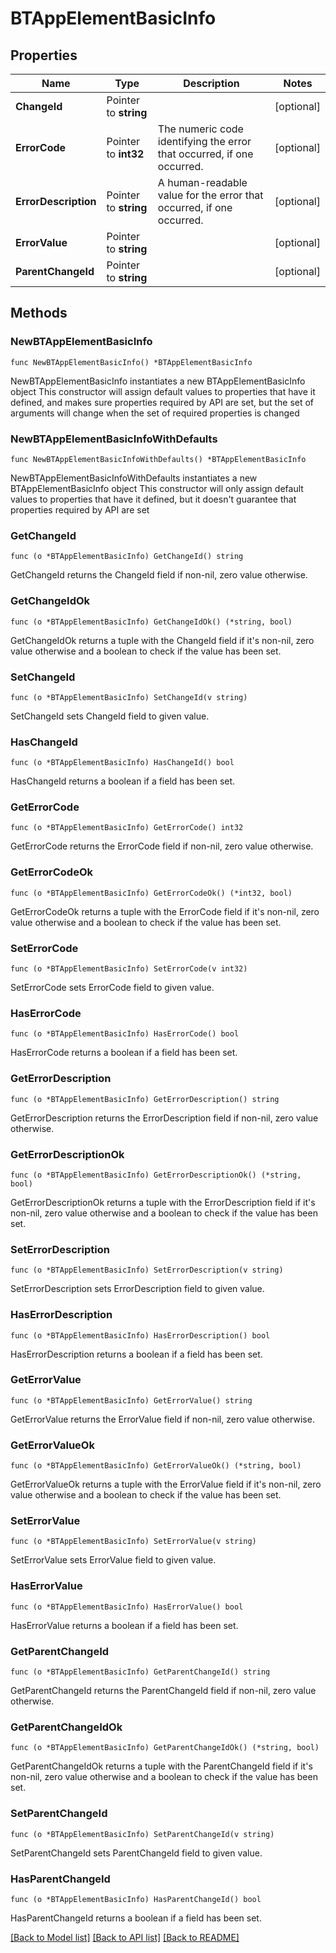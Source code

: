 # BTAppElementBasicInfo

## Properties

Name | Type | Description | Notes
------------ | ------------- | ------------- | -------------
**ChangeId** | Pointer to **string** |  | [optional] 
**ErrorCode** | Pointer to **int32** | The numeric code identifying the error that occurred, if one occurred. | [optional] 
**ErrorDescription** | Pointer to **string** | A human-readable value for the error that occurred, if one occurred. | [optional] 
**ErrorValue** | Pointer to **string** |  | [optional] 
**ParentChangeId** | Pointer to **string** |  | [optional] 

## Methods

### NewBTAppElementBasicInfo

`func NewBTAppElementBasicInfo() *BTAppElementBasicInfo`

NewBTAppElementBasicInfo instantiates a new BTAppElementBasicInfo object
This constructor will assign default values to properties that have it defined,
and makes sure properties required by API are set, but the set of arguments
will change when the set of required properties is changed

### NewBTAppElementBasicInfoWithDefaults

`func NewBTAppElementBasicInfoWithDefaults() *BTAppElementBasicInfo`

NewBTAppElementBasicInfoWithDefaults instantiates a new BTAppElementBasicInfo object
This constructor will only assign default values to properties that have it defined,
but it doesn't guarantee that properties required by API are set

### GetChangeId

`func (o *BTAppElementBasicInfo) GetChangeId() string`

GetChangeId returns the ChangeId field if non-nil, zero value otherwise.

### GetChangeIdOk

`func (o *BTAppElementBasicInfo) GetChangeIdOk() (*string, bool)`

GetChangeIdOk returns a tuple with the ChangeId field if it's non-nil, zero value otherwise
and a boolean to check if the value has been set.

### SetChangeId

`func (o *BTAppElementBasicInfo) SetChangeId(v string)`

SetChangeId sets ChangeId field to given value.

### HasChangeId

`func (o *BTAppElementBasicInfo) HasChangeId() bool`

HasChangeId returns a boolean if a field has been set.

### GetErrorCode

`func (o *BTAppElementBasicInfo) GetErrorCode() int32`

GetErrorCode returns the ErrorCode field if non-nil, zero value otherwise.

### GetErrorCodeOk

`func (o *BTAppElementBasicInfo) GetErrorCodeOk() (*int32, bool)`

GetErrorCodeOk returns a tuple with the ErrorCode field if it's non-nil, zero value otherwise
and a boolean to check if the value has been set.

### SetErrorCode

`func (o *BTAppElementBasicInfo) SetErrorCode(v int32)`

SetErrorCode sets ErrorCode field to given value.

### HasErrorCode

`func (o *BTAppElementBasicInfo) HasErrorCode() bool`

HasErrorCode returns a boolean if a field has been set.

### GetErrorDescription

`func (o *BTAppElementBasicInfo) GetErrorDescription() string`

GetErrorDescription returns the ErrorDescription field if non-nil, zero value otherwise.

### GetErrorDescriptionOk

`func (o *BTAppElementBasicInfo) GetErrorDescriptionOk() (*string, bool)`

GetErrorDescriptionOk returns a tuple with the ErrorDescription field if it's non-nil, zero value otherwise
and a boolean to check if the value has been set.

### SetErrorDescription

`func (o *BTAppElementBasicInfo) SetErrorDescription(v string)`

SetErrorDescription sets ErrorDescription field to given value.

### HasErrorDescription

`func (o *BTAppElementBasicInfo) HasErrorDescription() bool`

HasErrorDescription returns a boolean if a field has been set.

### GetErrorValue

`func (o *BTAppElementBasicInfo) GetErrorValue() string`

GetErrorValue returns the ErrorValue field if non-nil, zero value otherwise.

### GetErrorValueOk

`func (o *BTAppElementBasicInfo) GetErrorValueOk() (*string, bool)`

GetErrorValueOk returns a tuple with the ErrorValue field if it's non-nil, zero value otherwise
and a boolean to check if the value has been set.

### SetErrorValue

`func (o *BTAppElementBasicInfo) SetErrorValue(v string)`

SetErrorValue sets ErrorValue field to given value.

### HasErrorValue

`func (o *BTAppElementBasicInfo) HasErrorValue() bool`

HasErrorValue returns a boolean if a field has been set.

### GetParentChangeId

`func (o *BTAppElementBasicInfo) GetParentChangeId() string`

GetParentChangeId returns the ParentChangeId field if non-nil, zero value otherwise.

### GetParentChangeIdOk

`func (o *BTAppElementBasicInfo) GetParentChangeIdOk() (*string, bool)`

GetParentChangeIdOk returns a tuple with the ParentChangeId field if it's non-nil, zero value otherwise
and a boolean to check if the value has been set.

### SetParentChangeId

`func (o *BTAppElementBasicInfo) SetParentChangeId(v string)`

SetParentChangeId sets ParentChangeId field to given value.

### HasParentChangeId

`func (o *BTAppElementBasicInfo) HasParentChangeId() bool`

HasParentChangeId returns a boolean if a field has been set.


[[Back to Model list]](../README.md#documentation-for-models) [[Back to API list]](../README.md#documentation-for-api-endpoints) [[Back to README]](../README.md)


